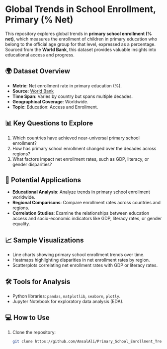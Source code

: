 # Global Trends in School Enrollment, Primary (% Net)

This repository explores global trends in **primary school enrollment (% net)**, which measures the enrollment of children in primary education who belong to the official age group for that level, expressed as a percentage. Sourced from the **World Bank**, this dataset provides valuable insights into educational access and progress.

## 🌍 Dataset Overview
- **Metric**: Net enrollment rate in primary education (%).
- **Source**: [World Bank](https://data.worldbank.org/)
- **Time Span**: Varies by country but spans multiple decades.
- **Geographical Coverage**: Worldwide.
- **Topic**: Education: Access and Enrollment.

## 📊 Key Questions to Explore
1. Which countries have achieved near-universal primary school enrollment?
2. How has primary school enrollment changed over the decades across regions?
3. What factors impact net enrollment rates, such as GDP, literacy, or gender disparities?

## 🚀 Potential Applications
- **Educational Analysis**: Analyze trends in primary school enrollment worldwide.
- **Regional Comparisons**: Compare enrollment rates across countries and regions.
- **Correlation Studies**: Examine the relationships between education access and socio-economic indicators like GDP, literacy rates, or gender equality.

## 📈 Sample Visualizations
- Line charts showing primary school enrollment trends over time.
- Heatmaps highlighting disparities in net enrollment rates by region.
- Scatterplots correlating net enrollment rates with GDP or literacy rates.

## 🛠️ Tools for Analysis
- Python libraries: `pandas`, `matplotlib`, `seaborn`, `plotly`.
- Jupyter Notebook for exploratory data analysis (EDA).

## 💻 How to Use
1. Clone the repository:
   ```bash
   git clone https://github.com/AmsalAli/Primary_School_Enrollment_Trends.git
